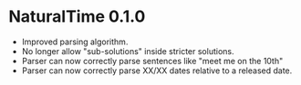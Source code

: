 # NaturalTime 0.1.0

* Improved parsing algorithm.
* No longer allow "sub-solutions" inside stricter solutions.
* Parser can now correctly parse sentences like "meet me on the 10th"
* Parser can now correctly parse XX/XX dates relative to a released date.